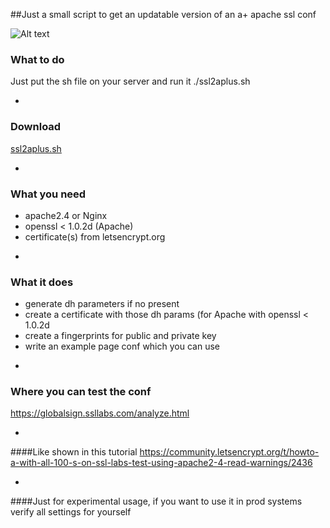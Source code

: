##Just a small script to get an updatable version of an a+ apache ssl conf

![Alt text](https://raw.githubusercontent.com/mommel/letsencrypt-aplus/master/aplussign.png)

### What to do
Just put the sh file on your server and run it
./ssl2aplus.sh

-
### Download
[ssl2aplus.sh](https://github.com/mommel/letsencrypt-aplus/releases/"ssl2aplus.sh")

-
### What you need
* apache2.4 or Nginx
* openssl < 1.0.2d (Apache)
* certificate(s) from letsencrypt.org

-
### What it does
* generate dh parameters if no present
* create a certificate with those dh params (for Apache with openssl < 1.0.2d
* create a fingerprints for public and private key
* write an example page conf which you can use

-
### Where you can test the conf
https://globalsign.ssllabs.com/analyze.html

-
####Like shown in this tutorial
https://community.letsencrypt.org/t/howto-a-with-all-100-s-on-ssl-labs-test-using-apache2-4-read-warnings/2436

-
####Just for experimental usage, if you want to use it in prod systems verify all settings for yourself
